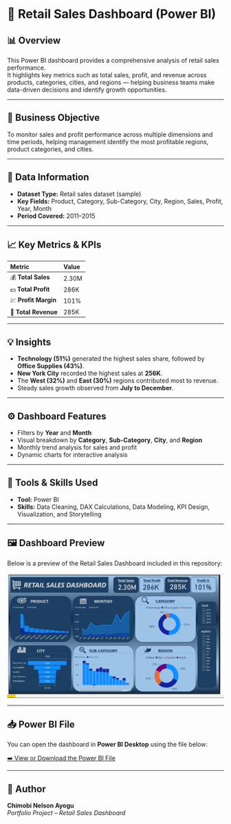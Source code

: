 # 🏪 Retail Sales Dashboard (Power BI)

## 📊 Overview  
This Power BI dashboard provides a comprehensive analysis of retail sales performance.  
It highlights key metrics such as total sales, profit, and revenue across products, categories, cities, and regions — helping business teams make data-driven decisions and identify growth opportunities.

---

## 🎯 Business Objective  
To monitor sales and profit performance across multiple dimensions and time periods, helping management identify the most profitable regions, product categories, and cities.

---

## 📁 Data Information  
- **Dataset Type:** Retail sales dataset (sample)  
- **Key Fields:** Product, Category, Sub-Category, City, Region, Sales, Profit, Year, Month  
- **Period Covered:** 2011–2015  

---

## 📈 Key Metrics & KPIs  
| Metric | Value |
|:--|:--|
| 💰 **Total Sales** | 2.30M |
| 💵 **Total Profit** | 286K |
| 💹 **Profit Margin** | 101% |
| 🧾 **Total Revenue** | 285K |

---

## 💡 Insights  
- **Technology (51%)** generated the highest sales share, followed by **Office Supplies (43%)**.  
- **New York City** recorded the highest sales at **256K**.  
- The **West (32%)** and **East (30%)** regions contributed most to revenue.  
- Steady sales growth observed from **July to December**.  

---

## ⚙️ Dashboard Features  
- Filters by **Year** and **Month**  
- Visual breakdown by **Category**, **Sub-Category**, **City**, and **Region**  
- Monthly trend analysis for sales and profit  
- Dynamic charts for interactive analysis  

---

## 🧠 Tools & Skills Used  
- **Tool:** Power BI  
- **Skills:** Data Cleaning, DAX Calculations, Data Modeling, KPI Design, Visualization, and Storytelling  

---

## 🖼️ Dashboard Preview  
Below is a preview of the Retail Sales Dashboard included in this repository:  

![Retail Sales Dashboard Screenshot](Retail%20Sales.png)

---

## 📥 Power BI File  
You can open the dashboard in **Power BI Desktop** using the file below:  

[➡️ View or Download the Power BI File](Retail%20Sales.pbix)

---

## 👤 Author  
**Chimobi Nelson Ayogu**  
*Portfolio Project – Retail Sales Dashboard*
